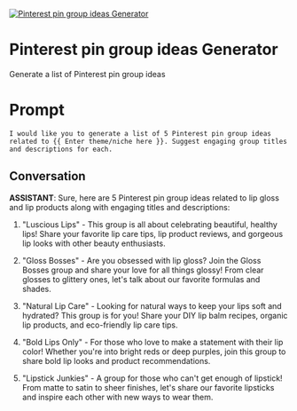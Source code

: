 
[![Pinterest pin group ideas Generator ](https://flow-prompt-covers.s3.us-west-1.amazonaws.com/icon/illustrative/illus_6.png)]()
# Pinterest pin group ideas Generator  
Generate a list of Pinterest pin group ideas 

# Prompt

```
I would like you to generate a list of 5 Pinterest pin group ideas related to {{ Enter theme/niche here }}. Suggest engaging group titles and descriptions for each.

```

## Conversation

**ASSISTANT**: Sure, here are 5 Pinterest pin group ideas related to lip gloss and lip products along with engaging titles and descriptions:



1. "Luscious Lips" - This group is all about celebrating beautiful, healthy lips! Share your favorite lip care tips, lip product reviews, and gorgeous lip looks with other beauty enthusiasts.



2. "Gloss Bosses" - Are you obsessed with lip gloss? Join the Gloss Bosses group and share your love for all things glossy! From clear glosses to glittery ones, let's talk about our favorite formulas and shades.



3. "Natural Lip Care" - Looking for natural ways to keep your lips soft and hydrated? This group is for you! Share your DIY lip balm recipes, organic lip products, and eco-friendly lip care tips.



4. "Bold Lips Only" - For those who love to make a statement with their lip color! Whether you're into bright reds or deep purples, join this group to share bold lip looks and product recommendations.



5. "Lipstick Junkies" - A group for those who can't get enough of lipstick! From matte to satin to sheer finishes, let's share our favorite lipsticks and inspire each other with new ways to wear them.


